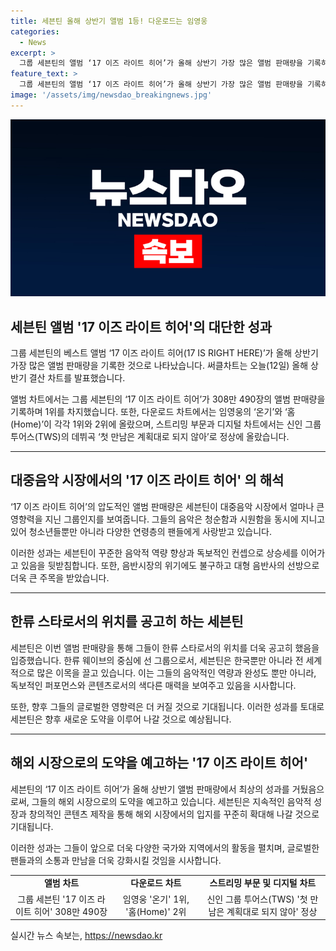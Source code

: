 ```yaml
---
title: 세븐틴 올해 상반기 앨범 1등! 다운로드는 임영웅
categories:
  - News
excerpt: >
  그룹 세븐틴의 앨범 ‘17 이즈 라이트 히어’가 올해 상반기 가장 많은 앨범 판매량을 기록하여 써클차트에서 1위를 차지했습니다. 데뷔곡으로 스트리밍 부문과 디지털 차트에서 정상에 오른 신인 그룹 투어스(TWS)의 성공도 주목받고 있습니다. 임영웅의 ‘온기’와 ‘홈(Home)’은 다운로드 차트에서 상위를 차지하며 관심을 끌었습니다. 이번 상반기 결산 차트를 통해 음악 산업의 다양성과 성장을 확인할 수 있었습니다.
feature_text: >
  그룹 세븐틴의 앨범 ‘17 이즈 라이트 히어’가 올해 상반기 가장 많은 앨범 판매량을 기록하여 써클차트에서 1위를 차지했습니다. 데뷔곡으로 스트리밍 부문과 디지털 차트에서 정상에 오른 신인 그룹 투어스(TWS)의 성공도 주목받고 있습니다. 임영웅의 ‘온기’와 ‘홈(Home)’은 다운로드 차트에서 상위를 차지하며 관심을 끌었습니다. 이번 상반기 결산 차트를 통해 음악 산업의 다양성과 성장을 확인할 수 있었습니다.
image: '/assets/img/newsdao_breakingnews.jpg'
---
```


<p><img src="/assets/img/newsdao_breakingnews.jpg" alt="ranknews 속보" /></p>

<h2 data-ke-size="size26">세븐틴 앨범 '17 이즈 라이트 히어'의 대단한 성과</h2>

<p data-ke-size="size16">그룹 세븐틴의 베스트 앨범 ‘17 이즈 라이트 히어(17 IS RIGHT HERE)’가 올해 상반기 가장 많은 앨범 판매량을 기록한 것으로 나타났습니다. 써클차트는 오늘(12일) 올해 상반기 결산 차트를 발표했습니다.</p>

<p data-ke-size="size16">앨범 차트에서는 그룹 세븐틴의 ‘17 이즈 라이트 히어’가 308만 490장의 앨범 판매량을 기록하며 1위를 차지했습니다. 또한, 다운로드 차트에서는 임영웅의 ‘온기’와 ‘홈(Home)’이 각각 1위와 2위에 올랐으며, 스트리밍 부문과 디지털 차트에서는 신인 그룹 투어스(TWS)의 데뷔곡 ‘첫 만남은 계획대로 되지 않아’로 정상에 올랐습니다.</p>

<hr>

<h2 data-ke-size="size26">대중음악 시장에서의 '17 이즈 라이트 히어' 의 해석</h2>

<p data-ke-size="size16">‘17 이즈 라이트 히어’의 압도적인 앨범 판매량은 세븐틴이 대중음악 시장에서 얼마나 큰 영향력을 지닌 그룹인지를 보여줍니다. 그들의 음악은 청순함과 시원함을 동시에 지니고 있어 청소년들뿐만 아니라 다양한 연령층의 팬들에게 사랑받고 있습니다.</p>

<p data-ke-size="size16">이러한 성과는 세븐틴이 꾸준한 음악적 역량 향상과 독보적인 컨셉으로 상승세를 이어가고 있음을 뒷받침합니다. 또한, 음반시장의 위기에도 불구하고 대형 음반사의 선방으로 더욱 큰 주목을 받았습니다.</p>

<hr>

<h2 data-ke-size="size26">한류 스타로서의 위치를 공고히 하는 세븐틴</h2>

<p data-ke-size="size16">세븐틴은 이번 앨범 판매량을 통해 그들이 한류 스타로서의 위치를 더욱 공고히 했음을 입증했습니다. 한류 웨이브의 중심에 선 그룹으로서, 세븐틴은 한국뿐만 아니라 전 세계적으로 많은 이목을 끌고 있습니다. 이는 그들의 음악적인 역량과 완성도 뿐만 아니라, 독보적인 퍼포먼스와 콘텐츠로서의 색다른 매력을 보여주고 있음을 시사합니다.</p>

<p data-ke-size="size16">또한, 향후 그들의 글로벌한 영향력은 더 커질 것으로 기대됩니다. 이러한 성과를 토대로 세븐틴은 향후 새로운 도약을 이루어 나갈 것으로 예상됩니다.</p>

<hr>

<h2 data-ke-size="size26">해외 시장으로의 도약을 예고하는 '17 이즈 라이트 히어'</h2>

<p data-ke-size="size16">세븐틴의 ‘17 이즈 라이트 히어’가 올해 상반기 앨범 판매량에서 최상의 성과를 거뒀음으로써, 그들의 해외 시장으로의 도약을 예고하고 있습니다. 세븐틴은 지속적인 음악적 성장과 창의적인 콘텐츠 제작을 통해 해외 시장에서의 입지를 꾸준히 확대해 나갈 것으로 기대됩니다.</p>

<p data-ke-size="size16">이러한 성과는 그들이 앞으로 더욱 다양한 국가와 지역에서의 활동을 펼치며, 글로벌한 팬들과의 소통과 만남을 더욱 강화시킬 것임을 시사합니다.</p>

<table>
    <tbody>
        <tr>
            <td style="text-align: center; height: 17px;"><b>앨범 차트</b></td>
            <td style="text-align: center; height: 17px;"><b>다운로드 차트</b></td>
            <td style="text-align: center; height: 17px;"><b>스트리밍 부문 및 디지털 차트</b></td>
        </tr>
        <tr>
            <td style="text-align: center; height: 17px;">그룹 세븐틴 '17 이즈 라이트 히어' 308만 490장</td>
            <td style="text-align: center; height: 17px;">임영웅 '온기' 1위, '홈(Home)' 2위</td>
            <td style="text-align: center; height: 17px;">신인 그룹 투어스(TWS) '첫 만남은 계획대로 되지 않아' 정상</td>
        </tr>
    </tbody>
</table>
실시간 뉴스 속보는, <a href="https://newsdao.kr" rel="dofollow">https://newsdao.kr</a>


